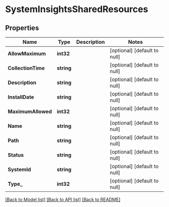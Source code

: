 # SystemInsightsSharedResources

## Properties
Name | Type | Description | Notes
------------ | ------------- | ------------- | -------------
**AllowMaximum** | **int32** |  | [optional] [default to null]
**CollectionTime** | **string** |  | [optional] [default to null]
**Description** | **string** |  | [optional] [default to null]
**InstallDate** | **string** |  | [optional] [default to null]
**MaximumAllowed** | **int32** |  | [optional] [default to null]
**Name** | **string** |  | [optional] [default to null]
**Path** | **string** |  | [optional] [default to null]
**Status** | **string** |  | [optional] [default to null]
**SystemId** | **string** |  | [optional] [default to null]
**Type_** | **int32** |  | [optional] [default to null]

[[Back to Model list]](../README.md#documentation-for-models) [[Back to API list]](../README.md#documentation-for-api-endpoints) [[Back to README]](../README.md)



